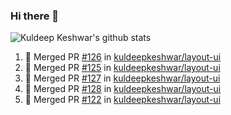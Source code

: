 ### Hi there 👋

<!--
**kuldeepkeshwar/kuldeepkeshwar** is a ✨ _special_ ✨ repository because its `README.md` (this file) appears on your GitHub profile.

Here are some ideas to get you started:

- 🔭 I’m currently working on ...
- 🌱 I’m currently learning ...
- 👯 I’m looking to collaborate on ...
- 🤔 I’m looking for help with ...
- 💬 Ask me about ...
- 📫 How to reach me: ...
- 😄 Pronouns: ...
- ⚡ Fun fact: ...
-->
![Kuldeep Keshwar's github stats](https://github-readme-stats.vercel.app/api?username=kuldeepkeshwar&show_icons=true)

<!--START_SECTION:activity-->
1. 🎉 Merged PR [#126](https://github.com/kuldeepkeshwar/layout-ui/pull/126) in [kuldeepkeshwar/layout-ui](https://github.com/kuldeepkeshwar/layout-ui)
2. 🎉 Merged PR [#125](https://github.com/kuldeepkeshwar/layout-ui/pull/125) in [kuldeepkeshwar/layout-ui](https://github.com/kuldeepkeshwar/layout-ui)
3. 🎉 Merged PR [#127](https://github.com/kuldeepkeshwar/layout-ui/pull/127) in [kuldeepkeshwar/layout-ui](https://github.com/kuldeepkeshwar/layout-ui)
4. 🎉 Merged PR [#128](https://github.com/kuldeepkeshwar/layout-ui/pull/128) in [kuldeepkeshwar/layout-ui](https://github.com/kuldeepkeshwar/layout-ui)
5. 🎉 Merged PR [#122](https://github.com/kuldeepkeshwar/layout-ui/pull/122) in [kuldeepkeshwar/layout-ui](https://github.com/kuldeepkeshwar/layout-ui)
<!--END_SECTION:activity-->
